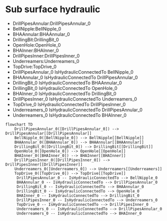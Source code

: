 # Sub surface hydraulic
- DrillPipesAnnular:DrillPipesAnnular_0
- BellNipple:BellNipple_0
- BHAAnnular:BHAAnnular_0
- DrillingBit:DrillingBit_0
- OpenHole:OpenHole_0
- BHAInner:BHAInner_0
- DrillPipesInner:DrillPipesInner_0
- Underreamers:Underreamers_0
- TopDrive:TopDrive_0
- DrillPipesAnnular_0 IsHydraulicConnectedTo BellNipple_0
- BHAAnnular_0 IsHydraulicConnectedTo DrillPipesAnnular_0
- DrillingBit_0 IsHydraulicConnectedTo BHAAnnular_0
- DrillingBit_0 IsHydraulicConnectedTo OpenHole_0
- BHAInner_0 IsHydraulicConnectedTo DrillingBit_0
- DrillPipesInner_0 IsHydraulicConnectedTo Underreamers_0
- TopDrive_0 IsHydraulicConnectedTo DrillPipesInner_0
- Underreamers_0 IsHydraulicConnectedTo DrillPipesAnnular_0
- Underreamers_0 IsHydraulicConnectedTo BHAInner_0
```mermaid
flowchart TD
	DrillPipesAnnular_0([DrillPipesAnnular_0]) --> DrillPipesAnnular[[DrillPipesAnnular]]
	BellNipple_0([BellNipple_0]) --> BellNipple[[BellNipple]]
	BHAAnnular_0([BHAAnnular_0]) --> BHAAnnular[[BHAAnnular]]
	DrillingBit_0([DrillingBit_0]) --> DrillingBit[[DrillingBit]]
	OpenHole_0([OpenHole_0]) --> OpenHole[[OpenHole]]
	BHAInner_0([BHAInner_0]) --> BHAInner[[BHAInner]]
	DrillPipesInner_0([DrillPipesInner_0]) --> DrillPipesInner[[DrillPipesInner]]
	Underreamers_0([Underreamers_0]) --> Underreamers[[Underreamers]]
	TopDrive_0([TopDrive_0]) --> TopDrive[[TopDrive]]
	 DrillPipesAnnular_0 -- IsHydraulicConnectedTo --> BellNipple_0 
	 BHAAnnular_0 -- IsHydraulicConnectedTo --> DrillPipesAnnular_0 
	 DrillingBit_0 -- IsHydraulicConnectedTo --> BHAAnnular_0 
	 DrillingBit_0 -- IsHydraulicConnectedTo --> OpenHole_0 
	 BHAInner_0 -- IsHydraulicConnectedTo --> DrillingBit_0 
	 DrillPipesInner_0 -- IsHydraulicConnectedTo --> Underreamers_0 
	 TopDrive_0 -- IsHydraulicConnectedTo --> DrillPipesInner_0 
	 Underreamers_0 -- IsHydraulicConnectedTo --> DrillPipesAnnular_0 
	 Underreamers_0 -- IsHydraulicConnectedTo --> BHAInner_0 
```
